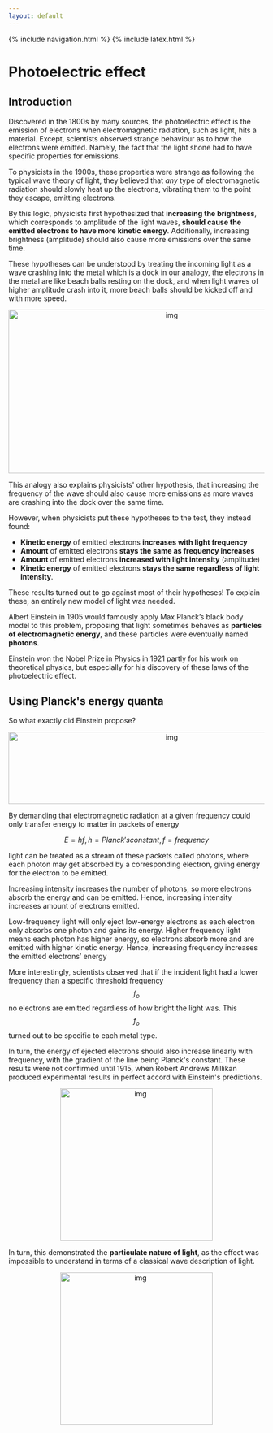 ```yaml
---
layout: default
---
```


{% include navigation.html %}
{% include latex.html %}

# Photoelectric effect

## Introduction

Discovered in the 1800s by many sources, the photoelectric effect is the emission of electrons when electromagnetic radiation, such as light, hits a material. Except, scientists observed strange behaviour as to how the electrons were emitted. Namely, the fact that the light shone had to have specific properties for emissions. 

To physicists in the 1900s, these properties were strange as following the typical wave theory of light, they believed that *any* type of electromagnetic radiation should slowly heat up the electrons, vibrating them to the point they escape, emitting electrons. 

By this logic, physicists first hypothesized that **increasing the brightness**, which corresponds to amplitude of the light waves, **should cause the emitted electrons to have more kinetic energy**. Additionally, increasing brightness (amplitude) should also cause more emissions over the same time.

These hypotheses can be understood by treating the incoming light as a wave crashing into the metal which is a dock in our analogy, the electrons in the metal are like beach balls resting on the dock, and when light waves of higher amplitude crash into it, more beach balls should be kicked off and with more speed.

<p align="center"><img src="https://lh6.googleusercontent.com/TVJYqWcSpJTPvmwhMAqfM__Tbct1WYHN43vI4FmOTx7hH6CCZvIfBlHOA8uahWaF4d2z7-n89ujn0gDgDWSvBX185wAd3m7OZHQP-4aGqhW8iq8-NPyc6Z7M5kTyQ_wp7oTGcKwY=s0" alt="img" width="627" height="322"/></p>

This analogy also explains physicists' other hypothesis, that increasing the frequency of the wave should also cause more emissions as more waves are crashing into the dock over the same time.

However, when physicists put these hypotheses to the test, they instead found:
* **Kinetic energy** of emitted electrons **increases with light frequency**
* **Amount** of emitted electrons **stays the same as frequency increases**
* **Amount** of emitted electrons **increased with light intensity** (amplitude)
* **Kinetic energy** of emitted electrons **stays the same regardless of light intensity**.

These results turned out to go against most of their hypotheses! To explain these, an entirely new model of light was needed.

Albert Einstein in 1905 would famously apply Max Planck’s black body model to this problem, proposing that light sometimes behaves as **particles of electromagnetic energy**, and these particles were eventually named **photons**.

Einstein won the Nobel Prize in Physics in 1921 partly for his work on theoretical physics, but especially for his discovery of these laws of the photoelectric effect.

## Using Planck's energy quanta

So what exactly did Einstein propose?

<p align="center"><img src="https://lh3.googleusercontent.com/VnV3msgWmDLgcvSXResVUkGj_VS6WKpqYu__CBhyXKxcVi9qQOeQN6V3t9m1qUzDhmWOa_dNf82_yoxc_5UVRByyd8HyUuxW-MTOrapON4gcpj8Bh8vvk4NYLiSsOJWxt9L5GEfF=s0" alt="img" width="627" height="142"/></p>

By demanding that electromagnetic radiation at a given frequency could only transfer energy to matter in packets of energy 

$$E=hf, h=Planck's  constant, f=frequency$$

light can be treated as a stream of these packets called photons, where each photon may get absorbed by a corresponding electron, giving energy for the electron to be emitted.

Increasing intensity increases the number of photons, so more electrons absorb the energy and can be emitted. Hence, increasing intensity increases amount of electrons emitted.

Low-frequency light will only eject low-energy electrons as each electron only absorbs one photon and gains its energy. Higher frequency light means each photon has higher energy, so electrons absorb more and are emitted with higher kinetic energy. 
Hence, increasing frequency increases the emitted electrons’ energy

More interestingly, scientists observed that if the incident light had a lower frequency than a specific threshold frequency $$f_{o}$$ no electrons are emitted regardless of how bright the light was. This $$f_{o}$$ turned out to be specific to each metal type.

In turn, the energy of ejected electrons should also increase linearly with frequency, with the gradient of the line being Planck's constant. These results were not confirmed until 1915, when Robert Andrews Millikan produced experimental results in perfect accord with Einstein's predictions.

<p align="center"><img src="https://cdn.goconqr.com/uploads/image_clipping/image/143813/photoelectric-graph.jpg" alt="img" width="300" height="300"/></p>

In turn, this demonstrated the **particulate nature of light**, as the effect was impossible to understand in terms of a classical wave description of light. 

<p align="center"><img src="https://lh3.googleusercontent.com/YqwvIJ8Khq-tsVgd_TTdYpOFl_TrwY3cJ_w1wnM2Iwq_k03GWE55M3gEBwCgiKam3MQoK494tbKxi59ZNk_ax0ej4-iKiu3qHPyEiRljcC5qFrna8d1eZXBn_1lMGmiWtpigRcvM=s0" alt="img" width="300" height="300"/></p>
